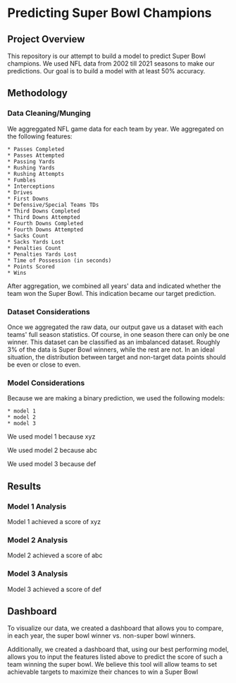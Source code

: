# Predicting Super Bowl Champions

## Project Overview

This repository is our attempt to build a model to predict Super Bowl champions. We used NFL data from 2002 till 2021 seasons to make our predictions. Our goal is to build a model with at least 50% accuracy.
    
## Methodology

### Data Cleaning/Munging

We aggreggated NFL game data for each team by year. We aggregated on the following features:

    * Passes Completed
    * Passes Attempted
    * Passing Yards
    * Rushing Yards
    * Rushing Attempts
    * Fumbles
    * Interceptions
    * Drives
    * First Downs
    * Defensive/Special Teams TDs
    * Third Downs Completed
    * Third Downs Attempted
    * Fourth Downs Completed
    * Fourth Downs Attempted
    * Sacks Count
    * Sacks Yards Lost
    * Penalties Count
    * Penalties Yards Lost
    * Time of Possession (in seconds)
    * Points Scored
    * Wins
    
After aggregation, we combined all years' data and indicated whether the team won the Super Bowl. This indication became our target prediction.  

### Dataset Considerations

Once we aggregated the raw data, our output gave us a dataset with each teams' full season statistics. Of course, in one season there can only be one winner. This dataset can be classified as an imbalanced dataset. Roughly 3% of the data is Super Bowl winners, while the rest are not. In an ideal situation, the distribution between target and non-target data points should be even or close to even. 

### Model Considerations

Because we are making a binary prediction, we used the following models:

    * model 1
    * model 2
    * model 3
    
We used model 1 because xyz

We used model 2 because abc

We used model 3 because def

## Results

### Model 1 Analysis

Model 1 achieved a score of xyz

### Model 2 Analysis

Model 2 achieved a score of abc

### Model 3 Analysis

Model 3 achieved a score of def

## Dashboard

To visualize our data, we created a dashboard that allows you to compare, in each year, the super bowl winner vs. non-super bowl winners.  

Additionally, we created a dashboard that, using our best performing model, allows you to input the features listed above to predict the score of such a team winning the super bowl. We believe this tool will allow teams to set achievable targets to maximize their chances to win a Super Bowl
